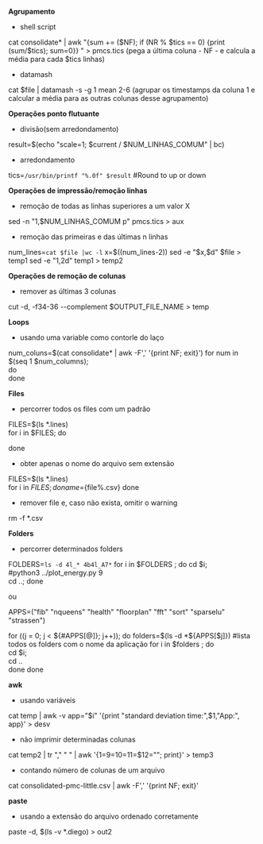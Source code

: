 **Agrupamento**

- shell script

cat consolidate* | awk  "{sum += (\$NF); if (NR % $tics == 0) {print (sum/$tics); sum=0}} " > pmcs.tics (pega a última coluna - NF - e calcula a média para cada $tics linhas)

- datamash

cat $file | datamash -s -g 1 mean 2-6 (agrupar os timestamps da coluna 1 e calcular a média para as outras colunas desse agrupamento)

**Operações ponto flutuante**

- divisão(sem arredondamento)

result=$(echo "scale=1; $current / $NUM_LINHAS_COMUM" | bc)

- arredondamento

tics=`/usr/bin/printf "%.0f" $result` #Round to up or down

**Operações de impressão/remoção linhas**

- remoção de todas as linhas superiores a um valor X

sed -n "1,$NUM_LINHAS_COMUM p" pmcs.tics > aux

- remoção das primeiras e das últimas n linhas

num_lines=`cat $file |wc -l`
x=$((num_lines-2)) 
sed -e "$x,\$d" $file > temp1
sed -e "1,2d" temp1 > temp2

**Operações de remoção de colunas**

- remover as últimas 3 colunas

cut -d, -f34-36 --complement $OUTPUT_FILE_NAME > temp

**Loops**

- usando uma variable como contorle do laço

num_coluns=$(cat consolidate* | awk -F',' '{print NF; exit}')
for num in $(seq 1 $num_columns);     
do  
done

**Files**
- percorrer todos os files com um padrão

FILES=$(ls *.lines)      
for i in $FILES;
do  

done

- obter apenas o nome do arquivo sem extensão

FILES=$(ls *.lines)      
for i in $FILES;
do  
     name=${file%.csv}
done

- remover file e, caso não exista, omitir o warning

rm -f *.csv 

**Folders**

- percorrer determinados folders

FOLDERS=`ls -d 4l_* 4b4l_A7*`
for i in $FOLDERS ;
do
    cd $i;          
    #python3 ../plot_energy.py 9      
    cd ..;
done

ou

APPS=("fib" "nqueens" "health" "floorplan" "fft" "sort" "sparselu" "strassen")

for ((j = 0; j < ${#APPS[@]}; j++));
do   
      folders=$(ls -d *${APPS[$j]}) #lista todos os folders com o nome da aplicação
      for i in $folders ;
      do          
         cd $i;  
         cd ..    
      done
done

**awk**

- usando variáveis

cat temp | awk -v app="$i" '{print "standard deviation time:",$1,"App:", app}' > desv


- não imprimir determinadas colunas

cat temp2 | tr "," " " | awk '{$1=$9=$10=$11=$12=""; print}' > temp3

- contando número de colunas de um arquivo

cat consolidated-pmc-little.csv | awk -F',' '{print NF; exit}'

**paste**

- usando a extensão do arquivo ordenado corretamente

paste -d, $(ls -v *.diego) > out2
